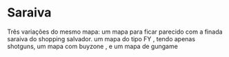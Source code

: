 # Saraiva

Três variações do mesmo mapa: um mapa para ficar parecido com a finada saraiva do shopping salvador. um mapa do tipo FY , tendo apenas shotguns, um mapa com buyzone , e um mapa de gungame




 
